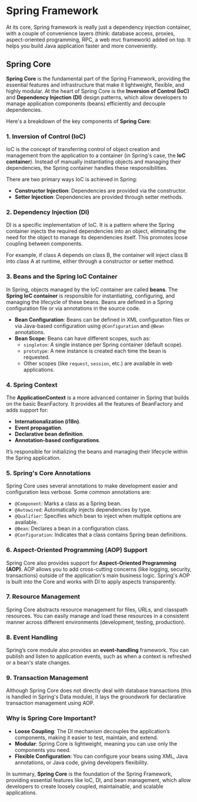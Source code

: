 # Spring Framework

At its core, Spring framework is really just a dependency injection container, with a couple of convenience layers (think: database access, proxies, aspect-oriented programming, RPC, a web mvc framework) added on top. It helps you build Java application faster and more conveniently.

## Spring Core

**Spring Core** is the fundamental part of the Spring Framework, providing the essential features and infrastructure that make it lightweight, flexible, and highly modular. At the heart of Spring Core is the **Inversion of Control (IoC)** and **Dependency Injection (DI)** design patterns, which allow developers to manage application components (beans) efficiently and decouple dependencies.

Here's a breakdown of the key components of **Spring Core**:

### 1. **Inversion of Control (IoC)**

IoC is the concept of transferring control of object creation and management from the application to a container (in Spring's case, the **IoC container**). Instead of manually instantiating objects and managing their dependencies, the Spring container handles these responsibilities.

There are two primary ways IoC is achieved in Spring:

- **Constructor Injection**: Dependencies are provided via the constructor.
- **Setter Injection**: Dependencies are provided through setter methods.

### 2. **Dependency Injection (DI)**

DI is a specific implementation of IoC. It is a pattern where the Spring container injects the required dependencies into an object, eliminating the need for the object to manage its dependencies itself. This promotes loose coupling between components.

For example, if class A depends on class B, the container will inject class B into class A at runtime, either through a constructor or setter method.

### 3. **Beans and the Spring IoC Container**

In Spring, objects managed by the IoC container are called **beans**. The **Spring IoC container** is responsible for instantiating, configuring, and managing the lifecycle of these beans. Beans are defined in a Spring configuration file or via annotations in the source code.

- **Bean Configuration**: Beans can be defined in XML configuration files or via Java-based configuration using `@Configuration` and `@Bean` annotations.
- **Bean Scope**: Beans can have different scopes, such as:
  - `singleton`: A single instance per Spring container (default scope).
  - `prototype`: A new instance is created each time the bean is requested.
  - Other scopes (like `request`, `session`, etc.) are available in web applications.

### 4. **Spring Context**

The **ApplicationContext** is a more advanced container in Spring that builds on the basic BeanFactory. It provides all the features of BeanFactory and adds support for:

- **Internationalization (i18n)**.
- **Event propagation**.
- **Declarative bean definition**.
- **Annotation-based configurations**.

It’s responsible for initializing the beans and managing their lifecycle within the Spring application.

### 5. **Spring's Core Annotations**

Spring Core uses several annotations to make development easier and configuration less verbose. Some common annotations are:

- `@Component`: Marks a class as a Spring bean.
- `@Autowired`: Automatically injects dependencies by type.
- `@Qualifier`: Specifies which bean to inject when multiple options are available.
- `@Bean`: Declares a bean in a configuration class.
- `@Configuration`: Indicates that a class contains Spring bean definitions.

### 6. **Aspect-Oriented Programming (AOP) Support**

Spring Core also provides support for **Aspect-Oriented Programming (AOP)**. AOP allows you to add cross-cutting concerns (like logging, security, transactions) outside of the application's main business logic. Spring's AOP is built into the Core and works with DI to apply aspects transparently.

### 7. **Resource Management**

Spring Core abstracts resource management for files, URLs, and classpath resources. You can easily manage and load these resources in a consistent manner across different environments (development, testing, production).

### 8. **Event Handling**

Spring’s core module also provides an **event-handling** framework. You can publish and listen to application events, such as when a context is refreshed or a bean's state changes.

### 9. **Transaction Management**

Although Spring Core does not directly deal with database transactions (this is handled in Spring's Data module), it lays the groundwork for declarative transaction management using AOP.

### Why is Spring Core Important?

- **Loose Coupling**: The DI mechanism decouples the application’s components, making it easier to test, maintain, and extend.
- **Modular**: Spring Core is lightweight, meaning you can use only the components you need.
- **Flexible Configuration**: You can configure your beans using XML, Java annotations, or Java code, giving developers flexibility.

In summary, **Spring Core** is the foundation of the Spring Framework, providing essential features like IoC, DI, and bean management, which allow developers to create loosely coupled, maintainable, and scalable applications.
